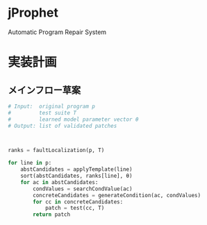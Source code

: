 # jProphet
Automatic Program Repair System


# 実装計画

## メインフロー草案

```python:flow.py
# Input:  original program p
#         test suite T
#         learned model parameter vector θ
# Output: list of validated patches



ranks = faultLocalization(p, T)

for line in p:
    abstCandidates = applyTemplate(line)
    sort(abstCandidates, ranks[line], θ)
    for ac in abstCandidates:
        condValues = searchCondValue(ac)
        concreteCandidates = generateCondition(ac, condValues)
        for cc in concreteCandidates:
            patch = test(cc, T)
        return patch
```

